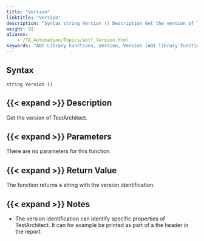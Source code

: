 ```yaml
--- 
title: "Version"
linktitle: "Version"
description: "Syntax string Version () Description Get the version of TestArchitect . Parameters There are no parameters for this function. Return Value The function returns a string with the version ..."
weight: 92
aliases: 
    - /TA_Automation/Topics/abtf_Version.html
keywords: "ABT Library Functions, Version, Version (ABT library function)"
---
```


## Syntax

`string Version ()`

## {{< expand >}} Description

Get the version of TestArchitect.

## {{< expand >}} Parameters

There are no parameters for this function.

## {{< expand >}} Return Value

The function returns a string with the version identification.

## {{< expand >}} Notes

-   The version identification can identify specific properties of TestArchitect. It can for example be printed as part of a the header in the report.




